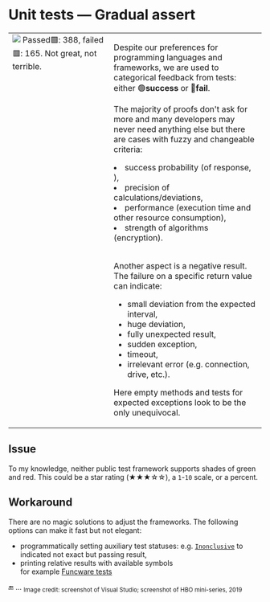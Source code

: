 # Unit tests &mdash; Gradual assert

<table><tr valign="top"><td width="40%"><picture><img alt="&nbsp;Passed🟩: 388, failed🟥: 165. Not great, not terrible." 
 src="https://github.com/Kyriosity/read-write/blob/main/README%2B/_rsc/_img/memes/Tests-NotGreatNotTerrible.jpg" /></picture>
 </td><td>
<p>Despite our preferences for programming languages and frameworks, we are used to categorical feedback from tests:<br/>
either 🟢<b>success</b> or 🔴<b>fail</b>.</p>
<p>The majority of proofs don't ask for more and many developers may never need anything else but there are cases with fuzzy and changeable criteria:</p>
<lu>
 <li>success probability (of response, ),</li>
<li>precision of calculations/deviations,</li>
<li>performance (execution time and other resource consumption),</li>
<li>strength of algorithms (encryption).</li>
</lu>
  <br />
<p>Another aspect is a negative result. The failure on a specific return value can indicate:</p>
<ul>
<li>small deviation from the expected interval,</li>
<li>huge deviation,</li>
<li>fully unexpected result,</li>
<li>sudden exception,</li>
<li>timeout,</li>
<li>irrelevant error (e.g. connection, drive, etc.).</li>
 </ul>
<p>Here empty methods and tests for expected exceptions look to be the only unequivocal.</p>
</td></tr></table>

## Issue

To my knowledge, neither public test framework supports shades of green and red. This could be a star rating (★★★☆☆), a `1`-`10` scale, or a percent. 

## Workaround

There are no magic solutions to adjust the frameworks. The following options can make it fast but not elegant:

+ programmatically setting auxiliary test statuses: e.g. [`Inonclusive`](https://learn.microsoft.com/en-us/dotnet/api/nunit.framework.assert.inconclusive?view=xamarin-ios-sdk-12) to indicated not exact but passing result, 
+ printing relative results with available symbols\
for example [Funcware tests](../../../src/TuttiFrutti/FuncStore.Convers.Tests/)

🔚 ... <sub>Image credit: screenshot of Visual Studio; screenshot of HBO mini-series, 2019</sub>
